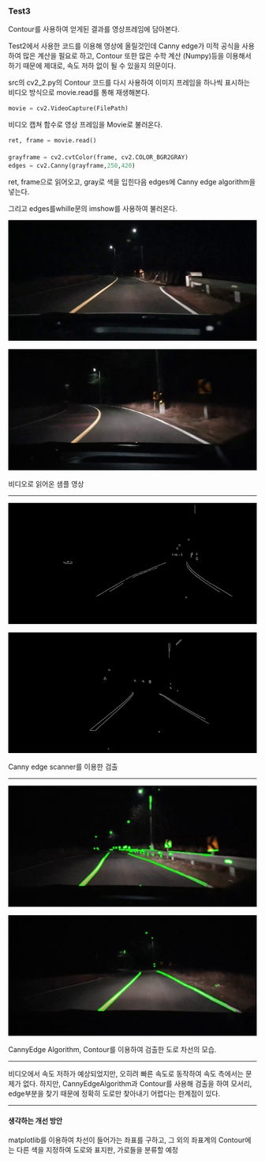 ### Test3

Contour를 사용하여 얻게된 결과를 영상프레임에 담아본다.

Test2에서 사용한 코드를 이용해 영상에 올릴것인데 Canny edge가 미적 공식을 사용하여 많은 계산을 필요로 하고, Contour 또한 많은 수학 계산 (Numpy)등을 이용해서 하기 때문에 제대로, 속도 저하 없이 될 수 있을지 의문이다.

src의 cv2_2.py의 Contour 코드를 다시 사용하여 이미지 프레임을 하나씩 표시하는 비디오 방식으로 movie.read를 통해 재생해본다.

```python
movie = cv2.VideoCapture(FilePath)
```

비디오 캡쳐 함수로 영상 프레임을 Movie로 불러온다.

```python
ret, frame = movie.read()

grayframe = cv2.cvtColor(frame, cv2.COLOR_BGR2GRAY)
edges = cv2.Canny(grayframe,250,420)
```

ret, frame으로 읽어오고, gray로 색을 입힌다음 edges에 Canny edge algorithm을 넣는다.

그리고 edges를whille문의 imshow를 사용하여 불러온다.

![](../img/road_v1.jpeg)

![](../img/road_v2.jpeg)

비디오로 읽어온 샘플 영상

***



![](../img/road_v3.jpeg)

![](../img/road_v4.jpeg)

Canny edge scanner를 이용한 검출

***



![](../img/road7.jpeg)

![](../img/road8.jpeg)

CannyEdge Algorithm, Contour를 이용하여 검출한 도로 차선의 모습. 

***

비디오에서 속도 저하가 예상되었지만, 오히려 빠른 속도로 동작하여 속도 측에서는 문제가 없다. 하지만, CannyEdgeAlgorithm과 Contour를 사용해 검출을 하여 모서리, edge부분을 찾기 때문에 정확히 도로만 찾아내기 어렵다는 한계점이 있다.

***

#### 생각하는 개선 방안

matplotlib를 이용하여 차선이 들어가는 좌표를 구하고, 그 외의 좌표계의 Contour에는 다른 색을 지정하여 도로와 표지판, 가로들을 분류할 예정